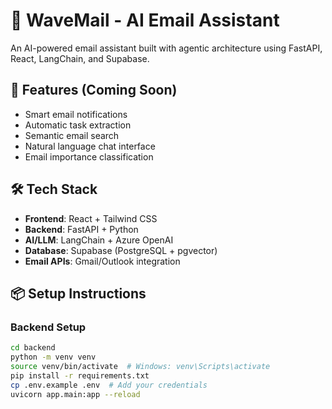 # 🌊 WaveMail - AI Email Assistant

An AI-powered email assistant built with agentic architecture using FastAPI, React, LangChain, and Supabase.

## 🚀 Features (Coming Soon)
- Smart email notifications
- Automatic task extraction
- Semantic email search
- Natural language chat interface
- Email importance classification

## 🛠️ Tech Stack
- **Frontend**: React + Tailwind CSS
- **Backend**: FastAPI + Python
- **AI/LLM**: LangChain + Azure OpenAI
- **Database**: Supabase (PostgreSQL + pgvector)
- **Email APIs**: Gmail/Outlook integration

## 📦 Setup Instructions

### Backend Setup
```bash
cd backend
python -m venv venv
source venv/bin/activate  # Windows: venv\Scripts\activate
pip install -r requirements.txt
cp .env.example .env  # Add your credentials
uvicorn app.main:app --reload
